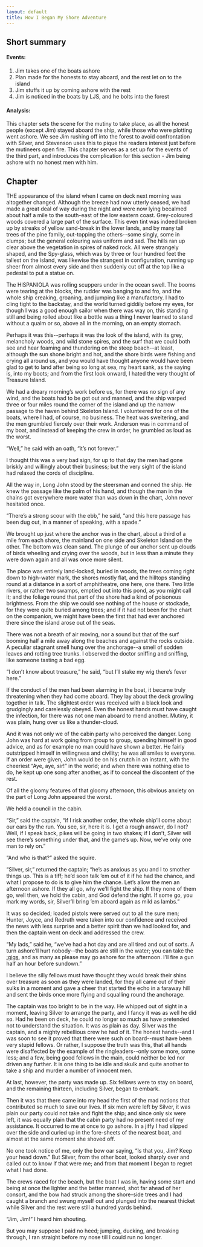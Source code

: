 ```yaml
---
layout: default
title: How I Began My Shore Adventure
---
```

## Short summary  
#### Events:  
1. Jim takes one of the boats ashore
2. Plan made for the honests to stay aboard, and the rest let on to the island
3. Jim stuffs it up by coming ashore with the rest
4. Jim is noticed in the boats by LJS, and he bolts into the forest

#### Analysis:  
This chapter sets the scene for the mutiny to take place, as all the honest people (except Jim) stayed aboard the ship, while those who were plotting went ashore. We see Jim rushing off into the forest to avoid confrontation with Silver, and Stevenson uses this to pique the readers interest just before the mutineers open fire. This chapter serves as a set up for the events of the third part, and introduces the complication for this section - Jim being ashore with no honest men with him.

## Chapter  
THE appearance of the island when I came on deck next morning was
altogether changed. Although the breeze had now utterly ceased, we had
made a great deal of way during the night and were now lying becalmed
about half a mile to the south-east of the low eastern coast.
Grey-coloured woods covered a large part of the surface. This even tint
was indeed broken up by streaks of yellow sand-break in the lower lands,
and by many tall trees of the pine family, out-topping the others--some
singly, some in clumps; but the general colouring was uniform and sad.
The hills ran up clear above the vegetation in spires of naked rock.
All were strangely shaped, and the Spy-glass, which was by three or four
hundred feet the tallest on the island, was likewise the strangest in
configuration, running up sheer from almost every side and then suddenly
cut off at the top like a pedestal to put a statue on.

The HISPANIOLA was rolling scuppers under in the ocean swell. The booms
were tearing at the blocks, the rudder was banging to and fro, and the
whole ship creaking, groaning, and jumping like a manufactory. I had
to cling tight to the backstay, and the world turned giddily before my
eyes, for though I was a good enough sailor when there was way on, this
standing still and being rolled about like a bottle was a thing I never
learned to stand without a qualm or so, above all in the morning, on an
empty stomach.

Perhaps it was this--perhaps it was the look of the island, with its
grey, melancholy woods, and wild stone spires, and the surf that we
could both see and hear foaming and thundering on the steep beach--at
least, although the sun shone bright and hot, and the shore birds were
fishing and crying all around us, and you would have thought anyone
would have been glad to get to land after being so long at sea, my heart
sank, as the saying is, into my boots; and from the first look onward, I
hated the very thought of Treasure Island.

We had a dreary morning’s work before us, for there was no sign of any
wind, and the boats had to be got out and manned, and the ship warped
three or four miles round the corner of the island and up the narrow
passage to the haven behind Skeleton Island. I volunteered for one of
the boats, where I had, of course, no business. The heat was sweltering,
and the men grumbled fiercely over their work. Anderson was in command
of my boat, and instead of keeping the crew in order, he grumbled as
loud as the worst.

“Well,” he said with an oath, “it’s not forever.”

I thought this was a very bad sign, for up to that day the men had gone
briskly and willingly about their business; but the very sight of the
island had relaxed the cords of discipline.

All the way in, Long John stood by the steersman and conned the ship.
He knew the passage like the palm of his hand, and though the man in the
chains got everywhere more water than was down in the chart, John never
hesitated once.

“There’s a strong scour with the ebb,” he said, “and this here passage
has been dug out, in a manner of speaking, with a spade.”

We brought up just where the anchor was in the chart, about a third of
a mile from each shore, the mainland on one side and Skeleton Island on
the other. The bottom was clean sand. The plunge of our anchor sent up
clouds of birds wheeling and crying over the woods, but in less than a
minute they were down again and all was once more silent.

The place was entirely land-locked, buried in woods, the trees coming
right down to high-water mark, the shores mostly flat, and the hilltops
standing round at a distance in a sort of amphitheatre, one here, one
there. Two little rivers, or rather two swamps, emptied out into this
pond, as you might call it; and the foliage round that part of the shore
had a kind of poisonous brightness. From the ship we could see nothing
of the house or stockade, for they were quite buried among trees; and if
it had not been for the chart on the companion, we might have been the
first that had ever anchored there since the island arose out of the
seas.

There was not a breath of air moving, nor a sound but that of the
surf booming half a mile away along the beaches and against the rocks
outside. A peculiar stagnant smell hung over the anchorage--a smell of
sodden leaves and rotting tree trunks. I observed the doctor sniffing
and sniffing, like someone tasting a bad egg.

“I don’t know about treasure,” he said, “but I’ll stake my wig there’s
fever here.”

If the conduct of the men had been alarming in the boat, it became truly
threatening when they had come aboard. They lay about the deck growling
together in talk. The slightest order was received with a black look and
grudgingly and carelessly obeyed. Even the honest hands must have caught
the infection, for there was not one man aboard to mend another. Mutiny,
it was plain, hung over us like a thunder-cloud.

And it was not only we of the cabin party who perceived the danger. Long
John was hard at work going from group to group, spending himself in
good advice, and as for example no man could have shown a better. He
fairly outstripped himself in willingness and civility; he was all
smiles to everyone. If an order were given, John would be on his crutch
in an instant, with the cheeriest “Aye, aye, sir!” in the world; and
when there was nothing else to do, he kept up one song after another, as
if to conceal the discontent of the rest.

Of all the gloomy features of that gloomy afternoon, this obvious
anxiety on the part of Long John appeared the worst.

We held a council in the cabin.

“Sir,” said the captain, “if I risk another order, the whole ship’ll
come about our ears by the run. You see, sir, here it is. I get a rough
answer, do I not? Well, if I speak back, pikes will be going in two
shakes; if I don’t, Silver will see there’s something under that, and
the game’s up. Now, we’ve only one man to rely on.”

“And who is that?” asked the squire.

“Silver, sir,” returned the captain; “he’s as anxious as you and I to
smother things up. This is a tiff; he’d soon talk ’em out of it if he
had the chance, and what I propose to do is to give him the chance.
Let’s allow the men an afternoon ashore. If they all go, why we’ll fight
the ship. If they none of them go, well then, we hold the cabin, and God
defend the right. If some go, you mark my words, sir, Silver’ll bring
’em aboard again as mild as lambs.”

It was so decided; loaded pistols were served out to all the sure men;
Hunter, Joyce, and Redruth were taken into our confidence and received
the news with less surprise and a better spirit than we had looked for,
and then the captain went on deck and addressed the crew.

“My lads,” said he, “we’ve had a hot day and are all tired and out of
sorts. A turn ashore’ll hurt nobody--the boats are still in the water;
you can take the [:gigs](https://en.wikipedia.org/wiki/Gig_(boat)), and as many as please may go ashore for the
afternoon. I’ll fire a gun half an hour before sundown.”

I believe the silly fellows must have thought they would break their
shins over treasure as soon as they were landed, for they all came out
of their sulks in a moment and gave a cheer that started the echo in a
faraway hill and sent the birds once more flying and squalling round the
anchorage.

The captain was too bright to be in the way. He whipped out of sight
in a moment, leaving Silver to arrange the party, and I fancy it was as
well he did so. Had he been on deck, he could no longer so much as
have pretended not to understand the situation. It was as plain as day.
Silver was the captain, and a mighty rebellious crew he had of it. The
honest hands--and I was soon to see it proved that there were such on
board--must have been very stupid fellows. Or rather, I suppose the
truth was this, that all hands were disaffected by the example of the
ringleaders--only some more, some less; and a few, being good fellows in
the main, could neither be led nor driven any further. It is one thing
to be idle and skulk and quite another to take a ship and murder a
number of innocent men.

At last, however, the party was made up. Six fellows were to stay on
board, and the remaining thirteen, including Silver, began to embark.

Then it was that there came into my head the first of the mad notions
that contributed so much to save our lives. If six men were left by
Silver, it was plain our party could not take and fight the ship; and
since only six were left, it was equally plain that the cabin party
had no present need of my assistance. It occurred to me at once to go
ashore. In a jiffy I had slipped over the side and curled up in the
fore-sheets of the nearest boat, and almost at the same moment she
shoved off.

No one took notice of me, only the bow oar saying, “Is that you, Jim?
Keep your head down.” But Silver, from the other boat, looked sharply
over and called out to know if that were me; and from that moment I
began to regret what I had done.

The crews raced for the beach, but the boat I was in, having some start
and being at once the lighter and the better manned, shot far ahead of
her consort, and the bow had struck among the shore-side trees and I
had caught a branch and swung myself out and plunged into the nearest
thicket while Silver and the rest were still a hundred yards behind.

“Jim, Jim!” I heard him shouting.

But you may suppose I paid no heed; jumping, ducking, and breaking
through, I ran straight before my nose till I could run no longer.
